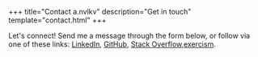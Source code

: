 +++
title="Contact a.nvlkv"
description="Get in touch"
template="contact.html"
+++

Let's connect! Send me a message through the form below, or follow via one of these links: <a href="https://www.linkedin.com/in/anvlkv" target="_blank">LinkedIn</a>, <a href="https://github.com/anvlkv" target="_blank">GitHub</a>, <a href="https://stackoverflow.com/users/1774187/anvlkv" target="_blank">Stack Overflow</a>,<a href="https://exercism.org/profiles/anvlkv" target="_blank">exercism</a>.

